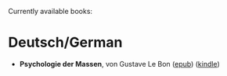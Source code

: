 Currently available books:

# Deutsch/German

- **Psychologie der Massen**, von Gustave Le Bon ([epub](https://chaeremon.github.io/books/epub/Psychologie%20der%20Massen,%20von%20Gustave%20Le%20Bon.epub)) ([kindle](https://chaeremon.github.io/books/kindle/Psychologie%20der%20Massen,%20von%20Gustave%20Le%20Bon.mobi))
